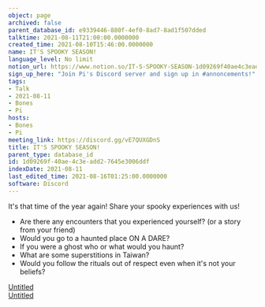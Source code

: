 ```yaml
---
object: page
archived: false
parent_database_id: e9339446-880f-4ef0-8ad7-8ad1f507dded
talktime: 2021-08-11T21:00:00.0000000
created_time: 2021-08-10T15:46:00.0000000
name: IT'S SPOOKY SEASON!
language_level: No limit
notion_url: https://www.notion.so/IT-S-SPOOKY-SEASON-1d09269f40ae4c3eadd27645e3006ddf
sign_up_here: "Join Pi's Discord server and sign up in #annoncements!"
tags:
- Talk
- 2021-08-11
- Bones
- Pi
hosts:
- Bones
- Pi
meeting_link: https://discord.gg/vE7QUXGDnS
title: IT'S SPOOKY SEASON!
parent_type: database_id
id: 1d09269f-40ae-4c3e-add2-7645e3006ddf
indexDate: 2021-08-11
last_edited_time: 2021-08-16T01:25:00.0000000
software: Discord
---
```


It's that time of the year again! Share your spooky experiences with us!
   - Are there any encounters that you experienced yourself? (or a story from your friend)
   - Would you go to a haunted place ON A
  DARE?
   - If you were a ghost who or what would you haunt?
   - What are some superstitions in Taiwan?
   - Would you follow the rituals out of respect even when it's not your beliefs?


[Untitled](https://www.notion.so/12c4a9e645d54aefa860b5f927a0b220)   
[Untitled](https://www.notion.so/482e61b02b9c4456b2b4fe86bb7544c6)   







